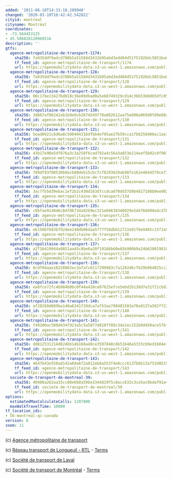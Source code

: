 ```yaml
---
added: '2011-06-10T14:31:18.289940'
changed: '2020-03-10T10:42:42.542022'
cityid: montreal
cityname: Montréal
coordinates:
- -73.564453125
- 45.506828120969516
description: ''
gtfs:
  agence-metropolitaine-de-transport-1174:
    sha256: fa935ddf9adcd780b5a51584d3431b95abd3edd84d51f51926dc5851ba019bf4
    tf_feed_id: agence-metropolitaine-de-transport/1174
    url: https://openmobilitydata-data.s3-us-west-1.amazonaws.com/public/feeds/agence-metropolitaine-de-transport/1174/20200306/gtfs.zip
  agence-metropolitaine-de-transport-128:
    sha256: fa935ddf9adcd780b5a51584d3431b95abd3edd84d51f51926dc5851ba019bf4
    tf_feed_id: agence-metropolitaine-de-transport/128
    url: https://openmobilitydata-data.s3-us-west-1.amazonaws.com/public/feeds/agence-metropolitaine-de-transport/128/20200307/gtfs.zip
  agence-metropolitaine-de-transport-129:
    sha256: 08c176e13427bd818c36e89dbad0a5e68749329cd14c36b5360d65dfc059e2f1
    tf_feed_id: agence-metropolitaine-de-transport/129
    url: https://openmobilitydata-data.s3-us-west-1.amazonaws.com/public/feeds/agence-metropolitaine-de-transport/129/20170622/gtfs.zip
  agence-metropolitaine-de-transport-130:
    sha256: 3d867af86242ab1b9e0cb2674549778a082612aa75e608a069d0fd9e08a2492a
    tf_feed_id: agence-metropolitaine-de-transport/130
    url: https://openmobilitydata-data.s3-us-west-1.amazonaws.com/public/feeds/agence-metropolitaine-de-transport/130/20191219/gtfs.zip
  agence-metropolitaine-de-transport-131:
    sha256: 5ead0921c6d6a8c500404316dfbb4ef95ae27b59cca1fb6250406ec1ae3c8f38
    tf_feed_id: agence-metropolitaine-de-transport/131
    url: https://openmobilitydata-data.s3-us-west-1.amazonaws.com/public/feeds/agence-metropolitaine-de-transport/131/20191216/gtfs.zip
  agence-metropolitaine-de-transport-132:
    sha256: 43b17e98e5df876a3c3a258f6cad792a4c56a3a853e214eef5b02c8f907de9c9
    tf_feed_id: agence-metropolitaine-de-transport/132
    url: https://openmobilitydata-data.s3-us-west-1.amazonaws.com/public/feeds/agence-metropolitaine-de-transport/132/20200304/gtfs.zip
  agence-metropolitaine-de-transport-133:
    sha256: 789df93f88530b0acb88deb15cbc7cf8293629ab98fe162e4644579ce73e8991
    tf_feed_id: agence-metropolitaine-de-transport/133
    url: https://openmobilitydata-data.s3-us-west-1.amazonaws.com/public/feeds/agence-metropolitaine-de-transport/133/20200131/gtfs.zip
  agence-metropolitaine-de-transport-134:
    sha256: 3ac7fb5d39ebac1ef2b2c430d163d7ccdca870dd37d9b4817108b0ee002e8680
    tf_feed_id: agence-metropolitaine-de-transport/134
    url: https://openmobilitydata-data.s3-us-west-1.amazonaws.com/public/feeds/agence-metropolitaine-de-transport/134/20181127/gtfs.zip
  agence-metropolitaine-de-transport-135:
    sha256: c8bfae914046c8df8b734a92b9ec321e04638340929e5d4766090adcd7b7236a
    tf_feed_id: agence-metropolitaine-de-transport/135
    url: https://openmobilitydata-data.s3-us-west-1.amazonaws.com/public/feeds/agence-metropolitaine-de-transport/135/20200131/gtfs.zip
  agence-metropolitaine-de-transport-136:
    sha256: eb150bf683bf92dee240db06daa5777f58dbb12722e01f6e9485c15f3a943ad2
    tf_feed_id: agence-metropolitaine-de-transport/136
    url: https://openmobilitydata-data.s3-us-west-1.amazonaws.com/public/feeds/agence-metropolitaine-de-transport/136/20191216/gtfs.zip
  agence-metropolitaine-de-transport-137:
    sha256: a271b419944a9851aa45c8be6a20f19166b60e65b900b9a24b620019810ffb40
    tf_feed_id: agence-metropolitaine-de-transport/137
    url: https://openmobilitydata-data.s3-us-west-1.amazonaws.com/public/feeds/agence-metropolitaine-de-transport/137/20200107/gtfs.zip
  agence-metropolitaine-de-transport-138:
    sha256: 6cdf94aae18228862ec3a7afc6117299983c7a1282d6cfb29b96d025cc201700
    tf_feed_id: agence-metropolitaine-de-transport/138
    url: https://openmobilitydata-data.s3-us-west-1.amazonaws.com/public/feeds/agence-metropolitaine-de-transport/138/20191216/gtfs.zip
  agence-metropolitaine-de-transport-139:
    sha256: ea8fce72fc4b984b8bc0f44a420ce07625efce5ebd2b138d7e31f21cbd25ff69
    tf_feed_id: agence-metropolitaine-de-transport/139
    url: https://openmobilitydata-data.s3-us-west-1.amazonaws.com/public/feeds/agence-metropolitaine-de-transport/139/20191219/gtfs.zip
  agence-metropolitaine-de-transport-140:
    sha256: af28268d689ba140a6341f29dca7af53ae798481503a70a9137a582ff224145f
    tf_feed_id: agence-metropolitaine-de-transport/140
    url: https://openmobilitydata-data.s3-us-west-1.amazonaws.com/public/feeds/agence-metropolitaine-de-transport/140/20200215/gtfs.zip
  agence-metropolitaine-de-transport-141:
    sha256: f49200ac500d434f923a5c5a5877d810ff89c3da1ec151b9d450ace57bf447ba
    tf_feed_id: agence-metropolitaine-de-transport/141
    url: https://openmobilitydata-data.s3-us-west-1.amazonaws.com/public/feeds/agence-metropolitaine-de-transport/141/20181127/gtfs.zip
  agence-metropolitaine-de-transport-142:
    sha256: dd812531214d824bb14b168a40ce3597848c6b51b46a5333cb9ed1604e7527c3
    tf_feed_id: agence-metropolitaine-de-transport/142
    url: https://openmobilitydata-data.s3-us-west-1.amazonaws.com/public/feeds/agence-metropolitaine-de-transport/142/20200214/gtfs.zip
  agence-metropolitaine-de-transport-143:
    sha256: 4647b43e558ad142a69a6f2a012eb8a553f4e8ccc6137b6b13a753d05151fad7
    tf_feed_id: agence-metropolitaine-de-transport/143
    url: https://openmobilitydata-data.s3-us-west-1.amazonaws.com/public/feeds/agence-metropolitaine-de-transport/143/20191211/gtfs.zip
  societe-de-transport-de-montreal-39:
    sha256: 40480a262aa33cc88e6b0a59be3344d19f5c8acc633c3ce5ac0bdaf91e432be0
    tf_feed_id: societe-de-transport-de-montreal/39
    url: https://openmobilitydata-data.s3-us-west-1.amazonaws.com/public/feeds/societe-de-transport-de-montreal/39/20200228/gtfs.zip
options:
  estimatedMaxCalculateCalls: 1207000
  maxWalkTravelTime: 10800
tf_location_ids:
- 56-montreal-qc-canada
version: 8
zoom: 11
---
```


(c) [Agence métropolitaine de transport](http://amt.qc.ca/developpeurs/)

(c) [Réseau transport de Longueuil - RTL](http://www.rtl-longueuil.qc.ca/) - [Terms](http://www.rtl-longueuil.qc.ca/W1/gtfs.htm)

(c) [Société de transport de Laval](http://www.stl.laval.qc.ca/)

(c) [Société de transport de Montréal](http://www.stm.info/) - [Terms](http://www.stm.info/en-bref/developpeurs-licence.htm)
